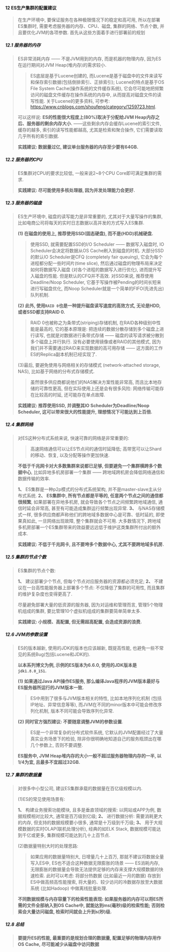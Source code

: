 #### 12 ES生产集群的配置建议

> 在生产环境中, 要保证服务在各种极限情况下的稳定和高可用, 所以在部署ES集群时, 需要考虑服务器的内存、CPU、磁盘, 集群的网络、节点个数, 并且要优化JVM的各项参数. 首先从这些方面着手进行部署前的规划

##### 12.1 服务器的内存

> ES非常消耗内存 —— 不是JVM用到的内存, 而是机器的物理内存, 因为ES在运行期间对JVM Heap(堆内存)的需求较小.
>
> > ES底层是基于Lucene创建的, 而Lucene是基于磁盘中的文件来读写和保存索引数据(包括倒排索引、正排索引);
> > Lucene的特点是基于OS File System Cache(操作系统的文件缓存系统), 它会尽可能地把频繁访问的磁盘文件缓存在操作系统的内存中, 从而提高对磁盘文件的读写性能.
> > 关于Lucene的更多资料, 可参考: https://www.cnblogs.com/shoufeng/category/1259723.html.
>
> 可以这样说: **ES的性能很大程度上(80%)取决于分配给JVM Heap内存之后、服务器的剩余内存大小**.
> ——这些剩余内存会缓存Lucene的索引文件, 缓存的越多, 索引的读写性能都越高, 尤其是检索和聚合操作, 它们需要读取几乎所有的索引数据.
>
> **实践建议: 数据量过亿, 建议单台服务器的内存至少要有64GB.**

##### 12.2 服务器的CPU

> ES集群对CPU的要求比较低, 一般来说2~8个CPU Core即可满足集群的需求.
>
> **实践建议: 尽可能使用多核处理器, 因为并发处理能力会更好.**

##### 12.3 服务器的磁盘

> ES生产环境中, 磁盘的读写能力是非常重要的, 尤其对于大量写操作的集群, 比如电商公司将每天的实时日志数据以高并发的方式写入ES集群.
>
> **(1) 在磁盘的使用上, 推荐使用SSD(固态硬盘), 而不是(HDD)机械硬盘.**
>
> > 使用SSD, 就需要配置SSD的I/O Scheduler —— 数据写入磁盘时, IO Scheduler会决定将数据从OS Cache刷入到磁盘的时机.
> > 大部分SSD的默认IO Scheduler是CFQ (completely fair queuing), 它会为每个进程都分配一些时间片(time slice), 然后通过磁盘的物理布局来决定如何将数据写入磁盘 (对各个进程的数据写入进行优化), 进而提升写入磁盘的性能.
> > 但是默认的CFQ并不高效. 对SSD来说, 推荐使用Deadline/Noop Scheduler, 它基于写操作被Pending的时间长短来进行写磁盘优化, 而Noop Scheduler就是一个简单的FIFO(先进先出)队列机制.
>
> **(2) 此外, 使用`RAID 0`也是一种提升磁盘读写速度的高效方式, 无论是HDD, 或者SSD都支持RAID 0.**
>
> > RAID 0也被称之为条带式(striping)存储机制, 在RAID各种级别中性能是最高的, 它的基本原理是:
> > 把连续的数据分散存储到多个磁盘上进行读写, 也就是对数据进行条带式存储 —— 磁盘的读写请求被分散到多个磁盘上并行执行.
> > 没有必要使用镜像或者RAID的其他模式, 因为我们并不需要通过RAID来实现数据的高可用存储 —— 这方面的工作ES的Replica副本机制已经实现了.
>
> (3)最后, 要避免使用与网络相关的存储模式 (network-attached storage, NAS), 比如基于网络的分布式存储模式.
>
> > 虽然很多供应商都说他们的NAS解决方案性能非常高, 而且比本地存储的可靠性更高, 但在实际使用上还是会有很多风险: 网络传输可能存在比较高的时延, 还可能存在单点故障.
>
> **实践建议: 推荐使用SSD, 并调整其IO Scheduler为Deadline/Noop Scheduler, 这可以带来很大的性能提升, 理想情况下可能达到上百倍.**

##### 12.4 集群网络

> 对ES这种分布式系统来说, 快速可靠的网络是非常重要的:
>
> > 高速网络通信可以让ES节点间的通信时延降低;
> > 高带宽可以让Shard的移动、恢复, 以及分配等操作更加快速.
>
> **不低于千兆网卡对大多数集群来说都已足够, 但要避免一个集群横跨多个数据中心**, 比如异地多机房部署一个集群 —— 跨地域跨机房会降低网络通信和数据传输的效率.
>
> **1、** ES集群是一种p2p模式的分布式系统架构, 并不是master-slave主从分布式系统.
> **2、** **ES集群中, 所有节点都是平等的, 任意两个节点之间的通信都很频繁**, 如果部署在异地多机房, 就会导致各个节点之间频繁跨地域通信, 通信时延会非常高, 甚至有可能造成集群运行频繁出现异常.
> **3、** 与NAS存储模式一样, 很多供应商都声称他们的跨地域多数据中心是可靠、低时延的, 即使果真如此, 一旦网络出现故障, 整个集群就会不可用. 大多数情况下, 跨地域多机房部署一个ES集群带来的效益要远远低于维护这类集群所付出的额外成本.
>
> **实践建议: 不低于千兆网卡, 且不要垮多个数据中心, 尤其不要跨地域多机房.**

##### 12.5 集群的节点个数

> ES集群的节点个数:
>
> **1、** 建议部署少个节点, 但每个节点对应服务器的资源都必须充足;
> **2、** 不建议在一台高性能服务器上部署多个节点: 不仅降低了集群的可用性, 而且集群的维护复杂度也变得更高了.
>
> 尽量避免部署大量的低资源的服务器, 因为对运维和管理而言, 管理5个物理机组成的集群, 要比管理10个虚拟机组成的集群要简单简单太多.
>
> **实践建议: 小规模、高配置, 但无需超高配置, 会造成资源的浪费.**

##### 12.6 JVM的参数设置

> ES的版本越新, 使用的JDK的版本也应该越新, 既提高性能, 也避免一些不常见的系统Bug(包括Lucene和JDK的).
>
> **以本系列博文为例, 示例的ES版本为6.6.0, 使用的JDK版本是`jdk1.8.0_151`.**
>
> **(1) 如果通过Java API操作ES服务, 那么编译Java程序的JVM版本最好与ES服务器所运行的JVM版本一致.**
>
> > ES中用到了很多与JVM版本相关的特性, 比如本地序列化机制 (包括IP地址、异常信息等等), 而JVM在不同的minor版本中可能会修改序列化机制, 版本不同可能会导致序列化异常.
>
> **(2) 同时官方强烈建议: 不要随意调整JVM的参数设置**.
>
> > ES是一个非常复杂的分布式软件系统, 它默认的JVM配置经过了大量真实业务场景下的检验, 除非你很明确地知道自己的服务瓶颈出在哪几个参数上, 否则不要调整.
>
> **ES服务中, JVM Heap堆内存的大小一般不超过服务器物理内存的一半, 以1/4为宜, 且最多不宜超过32GB.**

##### 12.7 集群的数据量

> 对很多中小型公司, 建议ES集群承载的数据量在百亿级规模以内.
>
> (1)ES的常见使用场景有:
>
> **1、** 构建业务搜索功能模块, 且多是垂直领域的搜索: 以网站或APP为例, 数据规模相对比较大, 通常是百万级到亿级;
> **2、** 进行数据分析: 需要消耗更大的内存, 但支持的数据规模要小很多, 通常是十万级到千万级;
> **3、** 用于大规模数据的实时OLAP(联机处理分析), 经典的如ELK Stack, 数据规模可能达到千亿或更多, 集群规模可能达到几十上百节点.
>
> (2)数据量特别大时的处理思路:
>
> > 如果应用的数据量特别大, 日增量几十上百万, 那就不建议将数据全量写入ES中, ES也不适合这种数据无限膨胀的场景 —— ES消耗内存, 无限膨胀的数据量会导致无法提供足够的内存来支撑大规模数据的快速检索.
> > 此时可以考虑: 将部分热数据 (比如最近一月的数据) 存放到ES中做高频高性能搜索, 将大量的、较少访问的冷数据存放至大数据系统 (比如Hadoop) 中做离线批量处理.
>
> **不同数据规模与内存容量下的检索性能表现: 如果服务器的内存可以将ES所需的文件全部纳入到OS Cache中, 就能达到ms(毫秒)级的检索性能; 否则检索会大量访问磁盘, 检索时间就会上升到s(秒)级.**

##### 12.8 总结

> **要提升ES的性能, 最重要的是规划合理的数据量, 配置足够的物理内存用作OS Cache, 尽可能减少从磁盘中访问数据**


